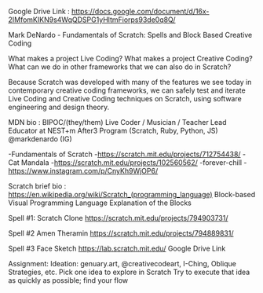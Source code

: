 Google Drive Link : https://docs.google.com/document/d/16x-2IMfomKIKN9s4WqQDSPG1yHltmFiorps93de0q8Q/

Mark DeNardo - Fundamentals of Scratch: Spells and Block Based Creative Coding

What makes a project Live Coding?
What makes a project Creative Coding?
What can we do in other frameworks that we can also do in Scratch?

Because Scratch was developed with many of the features we see today in contemporary creative coding frameworks, we can safely test and iterate Live Coding and Creative Coding techniques on Scratch, using software engineering and design theory.

MDN bio :
BIPOC/(they/them)
Live Coder / Musician / Teacher
Lead Educator at NEST+m After3 Program (Scratch, Ruby, Python, JS)
@markdenardo (IG)

-Fundamentals of Scratch
-https://scratch.mit.edu/projects/712754438/
-Cat Mandala
-https://scratch.mit.edu/projects/102560562/
-forever-chill
-https://www.instagram.com/p/CnyKh9WjOP6/

Scratch brief bio :
https://en.wikipedia.org/wiki/Scratch_(programming_language)
Block-based Visual Programming Language
Explanation of the Blocks

Spell #1: Scratch Clone
https://scratch.mit.edu/projects/794903731/

Spell #2 Amen Theramin
https://scratch.mit.edu/projects/794889831/

Spell #3 Face Sketch
https://lab.scratch.mit.edu/
Google Drive Link

Assignment:
Ideation: genuary.art, @creativecodeart, I-Ching, Oblique Strategies, etc.
Pick one idea to explore in Scratch
Try to execute that idea as quickly as possible; find your flow
